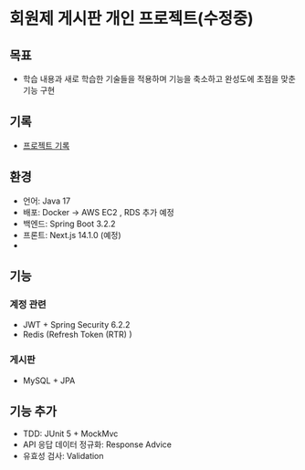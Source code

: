 # 회원제 게시판 개인 프로젝트(수정중)

## 목표
- 학습 내용과 새로 학습한 기술들을 적용하며 기능을 축소하고 완성도에 초점을 맞춘 기능 구현

## 기록
- [프로젝트 기록](https://velog.io/@z1s5c3x2/series/Spring-Boot-%EA%B2%8C%EC%8B%9C%ED%8C%90-%ED%94%84%EB%A1%9C%EC%A0%9D%ED%8A%B8)

## 환경
- 언어: Java 17
- 배포: Docker -> AWS EC2 , RDS 추가 예정
- 백엔드: Spring Boot 3.2.2
- 프론트: Next.js 14.1.0 (예정)
- 
## 기능
### 계정 관련
- JWT + Spring Security 6.2.2
- Redis (Refresh Token (RTR) )

### 게시판
- MySQL + JPA

## 기능 추가
- TDD: JUnit 5 + MockMvc
- API 응답 데이터 정규화: Response Advice
- 유효성 검사: Validation
